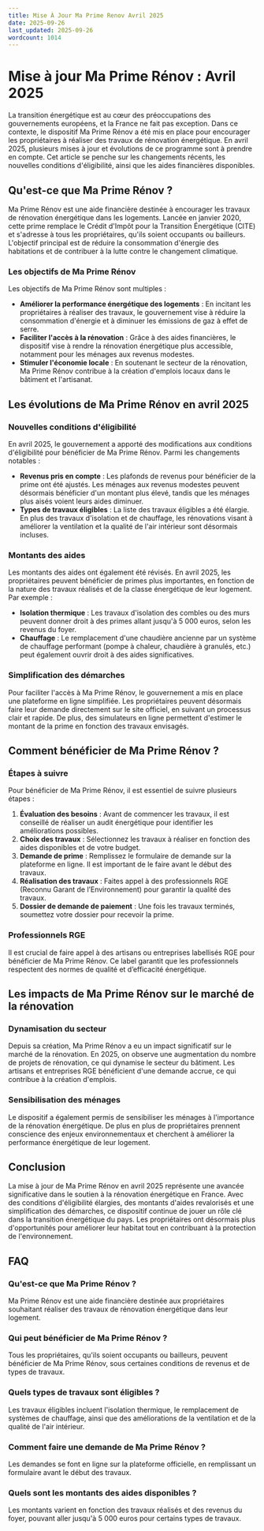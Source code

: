 ```yaml
---
title: Mise À Jour Ma Prime Renov Avril 2025
date: 2025-09-26
last_updated: 2025-09-26
wordcount: 1014
---
```


# Mise à jour Ma Prime Rénov : Avril 2025

La transition énergétique est au cœur des préoccupations des gouvernements européens, et la France ne fait pas exception. Dans ce contexte, le dispositif Ma Prime Rénov a été mis en place pour encourager les propriétaires à réaliser des travaux de rénovation énergétique. En avril 2025, plusieurs mises à jour et évolutions de ce programme sont à prendre en compte. Cet article se penche sur les changements récents, les nouvelles conditions d'éligibilité, ainsi que les aides financières disponibles.

## Qu'est-ce que Ma Prime Rénov ?

Ma Prime Rénov est une aide financière destinée à encourager les travaux de rénovation énergétique dans les logements. Lancée en janvier 2020, cette prime remplace le Crédit d'Impôt pour la Transition Énergétique (CITE) et s'adresse à tous les propriétaires, qu'ils soient occupants ou bailleurs. L'objectif principal est de réduire la consommation d'énergie des habitations et de contribuer à la lutte contre le changement climatique.

### Les objectifs de Ma Prime Rénov

Les objectifs de Ma Prime Rénov sont multiples :

- **Améliorer la performance énergétique des logements** : En incitant les propriétaires à réaliser des travaux, le gouvernement vise à réduire la consommation d'énergie et à diminuer les émissions de gaz à effet de serre.
- **Faciliter l'accès à la rénovation** : Grâce à des aides financières, le dispositif vise à rendre la rénovation énergétique plus accessible, notamment pour les ménages aux revenus modestes.
- **Stimuler l'économie locale** : En soutenant le secteur de la rénovation, Ma Prime Rénov contribue à la création d'emplois locaux dans le bâtiment et l'artisanat.

## Les évolutions de Ma Prime Rénov en avril 2025

### Nouvelles conditions d'éligibilité

En avril 2025, le gouvernement a apporté des modifications aux conditions d'éligibilité pour bénéficier de Ma Prime Rénov. Parmi les changements notables :

- **Revenus pris en compte** : Les plafonds de revenus pour bénéficier de la prime ont été ajustés. Les ménages aux revenus modestes peuvent désormais bénéficier d'un montant plus élevé, tandis que les ménages plus aisés voient leurs aides diminuer.
- **Types de travaux éligibles** : La liste des travaux éligibles a été élargie. En plus des travaux d'isolation et de chauffage, les rénovations visant à améliorer la ventilation et la qualité de l'air intérieur sont désormais incluses.

### Montants des aides

Les montants des aides ont également été révisés. En avril 2025, les propriétaires peuvent bénéficier de primes plus importantes, en fonction de la nature des travaux réalisés et de la classe énergétique de leur logement. Par exemple :

- **Isolation thermique** : Les travaux d'isolation des combles ou des murs peuvent donner droit à des primes allant jusqu'à 5 000 euros, selon les revenus du foyer.
- **Chauffage** : Le remplacement d'une chaudière ancienne par un système de chauffage performant (pompe à chaleur, chaudière à granulés, etc.) peut également ouvrir droit à des aides significatives.

### Simplification des démarches

Pour faciliter l'accès à Ma Prime Rénov, le gouvernement a mis en place une plateforme en ligne simplifiée. Les propriétaires peuvent désormais faire leur demande directement sur le site officiel, en suivant un processus clair et rapide. De plus, des simulateurs en ligne permettent d'estimer le montant de la prime en fonction des travaux envisagés.

## Comment bénéficier de Ma Prime Rénov ?

### Étapes à suivre

Pour bénéficier de Ma Prime Rénov, il est essentiel de suivre plusieurs étapes :

1. **Évaluation des besoins** : Avant de commencer les travaux, il est conseillé de réaliser un audit énergétique pour identifier les améliorations possibles.
2. **Choix des travaux** : Sélectionnez les travaux à réaliser en fonction des aides disponibles et de votre budget.
3. **Demande de prime** : Remplissez le formulaire de demande sur la plateforme en ligne. Il est important de le faire avant le début des travaux.
4. **Réalisation des travaux** : Faites appel à des professionnels RGE (Reconnu Garant de l’Environnement) pour garantir la qualité des travaux.
5. **Dossier de demande de paiement** : Une fois les travaux terminés, soumettez votre dossier pour recevoir la prime.

### Professionnels RGE

Il est crucial de faire appel à des artisans ou entreprises labellisés RGE pour bénéficier de Ma Prime Rénov. Ce label garantit que les professionnels respectent des normes de qualité et d’efficacité énergétique.

## Les impacts de Ma Prime Rénov sur le marché de la rénovation

### Dynamisation du secteur

Depuis sa création, Ma Prime Rénov a eu un impact significatif sur le marché de la rénovation. En 2025, on observe une augmentation du nombre de projets de rénovation, ce qui dynamise le secteur du bâtiment. Les artisans et entreprises RGE bénéficient d'une demande accrue, ce qui contribue à la création d'emplois.

### Sensibilisation des ménages

Le dispositif a également permis de sensibiliser les ménages à l'importance de la rénovation énergétique. De plus en plus de propriétaires prennent conscience des enjeux environnementaux et cherchent à améliorer la performance énergétique de leur logement.

## Conclusion

La mise à jour de Ma Prime Rénov en avril 2025 représente une avancée significative dans le soutien à la rénovation énergétique en France. Avec des conditions d'éligibilité élargies, des montants d'aides revalorisés et une simplification des démarches, ce dispositif continue de jouer un rôle clé dans la transition énergétique du pays. Les propriétaires ont désormais plus d'opportunités pour améliorer leur habitat tout en contribuant à la protection de l'environnement.

## FAQ

### Qu'est-ce que Ma Prime Rénov ?

Ma Prime Rénov est une aide financière destinée aux propriétaires souhaitant réaliser des travaux de rénovation énergétique dans leur logement.

### Qui peut bénéficier de Ma Prime Rénov ?

Tous les propriétaires, qu'ils soient occupants ou bailleurs, peuvent bénéficier de Ma Prime Rénov, sous certaines conditions de revenus et de types de travaux.

### Quels types de travaux sont éligibles ?

Les travaux éligibles incluent l'isolation thermique, le remplacement de systèmes de chauffage, ainsi que des améliorations de la ventilation et de la qualité de l'air intérieur.

### Comment faire une demande de Ma Prime Rénov ?

Les demandes se font en ligne sur la plateforme officielle, en remplissant un formulaire avant le début des travaux.

### Quels sont les montants des aides disponibles ?

Les montants varient en fonction des travaux réalisés et des revenus du foyer, pouvant aller jusqu'à 5 000 euros pour certains types de travaux.